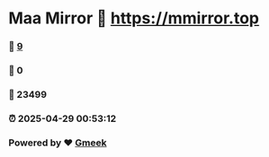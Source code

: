 # Maa Mirror :link: https://mmirror.top 
### :page_facing_up: [9](https://mmirror.top/tag.html) 
### :speech_balloon: 0 
### :hibiscus: 23499 
### :alarm_clock: 2025-04-29 00:53:12 
### Powered by :heart: [Gmeek](https://github.com/Meekdai/Gmeek)
